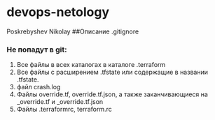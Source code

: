# devops-netology
Poskrebyshev Nikolay
##Описание .gitignore

### Не попадут в git:
1. Все файлы в всех каталогах в каталоге .terraform
2. Все файлы с расширением .tfstate или содержащие в названии .tfstate.
3. файл crash.log
4. Файлы override.tf, override.tf.json, а также заканчивающиеся на _override.tf и _override.tf.json
5. Файлы .terraformrc, terraform.rc
